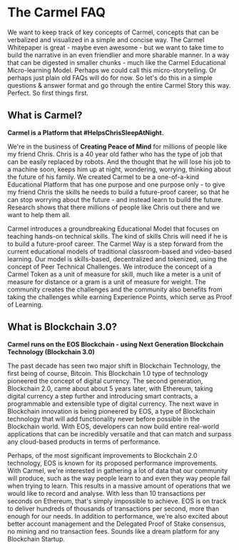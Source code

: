 # The Carmel FAQ

We want to keep track of key concepts of Carmel, concepts that can be verbalized and visualized in a simple and concise way. The Carmel Whitepaper is great - maybe even awesome - but we want to take time to build the narrative in an even friendlier and more sharable manner. In a way that can be digested in smaller chunks - much like the Carmel Educational Micro-learning Model. Perhaps we could call this micro-storytelling. Or perhaps just plain old FAQs will do for now. So let's do this in a simple questions & answer format and go through the entire Carmel Story this way. Perfect. So first things first.

## What is Carmel?

**Carmel is a Platform that #HelpsChrisSleepAtNight.**

We're in the business of **Creating Peace of Mind** for millions of people like my friend Chris. Chris is a 40 year old father who has the type of job that can be easily replaced by robots. And the thought that he will lose his job to a machine soon, keeps him up at night, wondering, worrying, thinking about the future of his family. We created Carmel to be a one-of-a-kind Educational Platform that has one purpose and one purpose only - to give my friend Chris the skills he needs to build a future-proof career, so that he can stop worrying about the future - and instead learn to build the future. Research shows that there millions of people like Chris out there and we want to help them all.

Carmel introduces a groundbreaking Educational Model that focuses on teaching hands-on technical skills. The kind of skills Chris will need if he is to build a future-proof career. The Carmel Way is a step forward from the current educational models of traditional classroom-based and video-based learning. Our model is skills-based, decentralized and tokenized, using the concept of Peer Technical Challenges. We introduce the concept of a Carmel Token as a unit of measure for skill, much like a meter is a unit of measure for distance or a gram is a unit of measure for weight. The community creates the challenges and the community also benefits from taking the challenges while earning Experience Points, which serve as Proof of Learning.

## What is Blockchain 3.0?

**Carmel runs on the EOS Blockchain - using Next Generation Blockchain Technology (Blockchain 3.0)**

The past decade has seen two major shift in Blockchain Technology, the first being of course, Bitcoin. This Blockchain 1.0 type of technology pioneered the concept of digital currency. The second generation, Blockchain 2.0, came about about 5 years later, with Ethereum, taking digital currency a step further and introducing smart contracts, a programmable and extensible type of digital currency. The next wave in Blockchain innovation is being pioneered by EOS, a type of Blockchain technology that will add functionality never before possible in the Blockchain world. With EOS, developers can now build entire real-world applications that can be incredibly versatile and that can match and surpass any cloud-based products in terms of performance.

Perhaps, of the most significant improvements to Blockchain 2.0 technology, EOS is known for its proposed performance improvements. With Carmel, we're interested in gathering a lot of data that our community will produce, such as the way people learn to and even they way people fail when trying to learn. This results in a massive amount of operations that we would like to record and analyse. With less than 10 transactions per seconds on Ethereum, that's simply impossible to achieve. EOS is on track to deliver hundreds of thousands of transactions per second, more than enough for our needs. In addition to performance, we're also excited about better account management and the Delegated Proof of Stake consensus, no mining and no transaction fees. Sounds like a dream platform for any Blockchain Startup.
